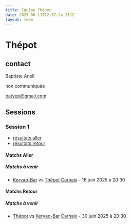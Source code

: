 ```yaml
---
title: Équipe Thépot
date: 2025-06-11T12:37:24.311Z
layout: team
---
```


# Thépot

## contact 

Baptiste Anell

non communiquée 

batyep@gmail.com

## Sessions

### Session 1
- [résultats aller ](/scores/session-1/groupe-1/aller/)
- [résultats retour](/scores/session-1/groupe-1/retour/)

#### Matchs Aller

##### Matchs à venir

- [Kervao-Bar](/teams/Kervao-Bar) vs [Thépot](/teams/Thépot) [Carhaix](/stades/Carhaix) - 16 juin 2025 à 20:30

#### Matchs Retour

##### Matchs à venir

- [Thépot](/teams/Thépot) vs [Kervao-Bar](/teams/Kervao-Bar) [Carhaix](/stades/Carhaix) - 30 juin 2025 à 20:30

